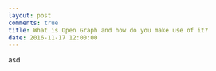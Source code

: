 ```yaml
---
layout: post
comments: true
title: What is Open Graph and how do you make use of it?
date: 2016-11-17 12:00:00
--- 
```

<div class="back">
<artical>

<p>asd</p>


</artical>
</div>
